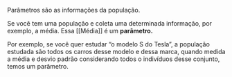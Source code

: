 Parâmetros são as informações da população.

Se você tem uma população e coleta uma determinada informação, por exemplo, a média. Essa [[Média]] é um **parâmetro.**

Por exemplo, se você quer estudar “o modelo S do Tesla”, a população estudada são todos os carros desse modelo e dessa marca, quando medida a média e desvio padrão considerando todos o indivíduos desse conjunto, temos um parâmetro.